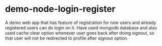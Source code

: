 # demo-node-login-register
A demo web app that has feature of registration for new users and already registered users can do login on it. Have used mongodb database and also used cache clear option whenever user goes back after doing signout, so that user will not be redirected to profile after signout option.

